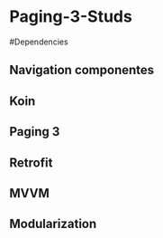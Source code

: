 # Paging-3-Studs
#Dependencies
## Navigation componentes
## Koin
## Paging 3
## Retrofit
## MVVM
## Modularization
